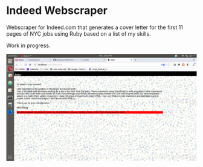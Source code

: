 # Indeed Webscraper

Webscraper for Indeed.com that generates a cover letter for the first 11 pages of NYC jobs using Ruby based on a list of my skills.

Work in progress.

![Screenshot](https://raw.githubusercontent.com/mwissig/indeed-webscraper/master/public/images/Screenshot%20from%202018-08-09%2017-52-27.png?token=AjT9uTeR2eSEP5HskOumOVKOatagg7wwks5bdfMrwA%3D%3D)
